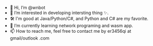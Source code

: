 - 👋 Hi, I’m @wnbot
- 👀 I’m interested in developing intersting thing ✨.
- 🛠️ I'm good at Java/Python/C#, and Python and C# are my favorite.
- 🌱 I’m currently learning network programing and wasm app.
- 📫 How to reach me, feel free to contact me by er3456qi at gmail/outlook .com

<!---
er3456qi/er3456qi is a ✨ special ✨ repository because its `README.md` (this file) appears on your GitHub profile.
You can click the Preview link to take a look at your changes.
--->
